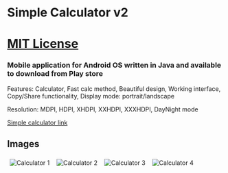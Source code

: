 # Simple Calculator v2
# [MIT License](LICENSE)

### Mobile application for Android OS written in Java and available to download from Play store

<p>Features: Calculator, Fast calc method, Beautiful design, Working interface, Copy/Share functionality, Display mode: portrait/landscape</p>
<p>Resolution: MDPI, HDPI, XHDPI, XXHDPI, XXXHDPI, DayNight mode</p>

<a href="https://play.google.com/store/apps/details?id=com.martinatanasov.simplecalculatorv2">Simple calculator link</a>

## Images

<img src="images/images/1.png" style="max-height: 830px; margin: 6px;" alt="Calculator 1">
<img src="images/images/2.png" style="max-height: 830px; margin: 6px;" alt="Calculator 2">
<img src="images/images/3.png" style="max-height: 830px; margin: 6px;" alt="Calculator 3">
<img src="images/images/4.png" style="max-height: 830px; margin: 6px;" alt="Calculator 4">


